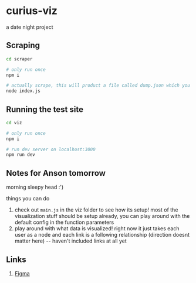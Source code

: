 # curius-viz
a date night project

## Scraping
```bash
cd scraper

# only run once
npm i

# actually scrape, this will product a file called dump.json which you can then use
node index.js
```

## Running the test site
```bash
cd viz

# only run once
npm i

# run dev server on localhost:3000
npm run dev
```

## Notes for Anson tomorrow
morning sleepy head :') 

things you can do
1. check out `main.js` in the viz folder to see how its setup! most of the visualization stuff should be setup already, you can play around with the default config in the function parameters
2. play around with what data is visualized! right now it just takes each user as a node and each link is a following relationship (direction doesnt matter here) -- haven't included links at all yet

## Links
1. [Figma](https://www.figma.com/file/oLu1NZFepgSZcfDpgtMsUo/Curius-Viz?node-id=0%3A1)